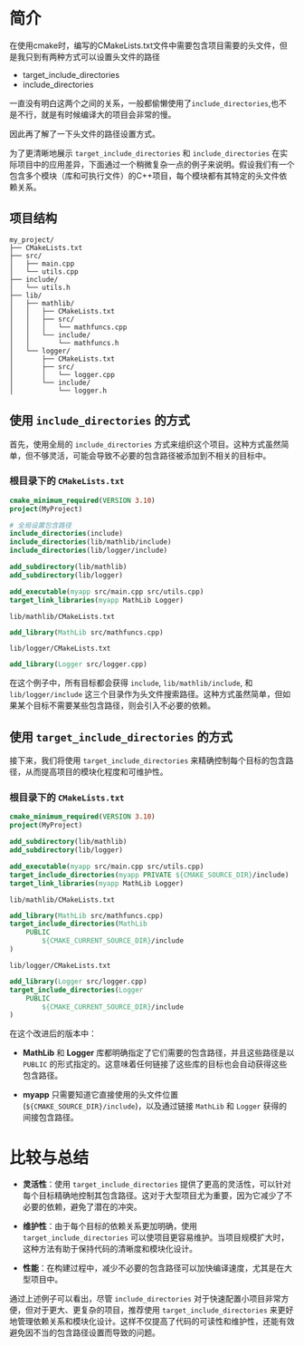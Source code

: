 # 简介

在使用cmake时，编写的CMakeLists.txt文件中需要包含项目需要的头文件，但是我只到有两种方式可以设置头文件的路径

* target_include_directories
* include_directories

一直没有明白这两个之间的关系，一般都偷懒使用了`include_directories`,也不是不行，就是有时候编译大的项目会非常的慢。

因此再了解了一下头文件的路径设置方式。

为了更清晰地展示 `target_include_directories` 和 `include_directories` 在实际项目中的应用差异，下面通过一个稍微复杂一点的例子来说明。假设我们有一个包含多个模块（库和可执行文件）的C++项目，每个模块都有其特定的头文件依赖关系。

## 项目结构

```
my_project/
├── CMakeLists.txt
├── src/
│   ├── main.cpp
│   └── utils.cpp
├── include/
│   └── utils.h
├── lib/
│   ├── mathlib/
│   │   ├── CMakeLists.txt
│   │   ├── src/
│   │   │   └── mathfuncs.cpp
│   │   └── include/
│   │       └── mathfuncs.h
│   └── logger/
│       ├── CMakeLists.txt
│       ├── src/
│       │   └── logger.cpp
│       └── include/
│           └── logger.h
```

## 使用 `include_directories` 的方式

首先，使用全局的 `include_directories` 方式来组织这个项目。这种方式虽然简单，但不够灵活，可能会导致不必要的包含路径被添加到不相关的目标中。

### 根目录下的 `CMakeLists.txt`

```cmake
cmake_minimum_required(VERSION 3.10)
project(MyProject)

# 全局设置包含路径
include_directories(include)
include_directories(lib/mathlib/include)
include_directories(lib/logger/include)

add_subdirectory(lib/mathlib)
add_subdirectory(lib/logger)

add_executable(myapp src/main.cpp src/utils.cpp)
target_link_libraries(myapp MathLib Logger)
```



`lib/mathlib/CMakeLists.txt`

```cmake
add_library(MathLib src/mathfuncs.cpp)
```



`lib/logger/CMakeLists.txt`

```cmake
add_library(Logger src/logger.cpp)
```

在这个例子中，所有目标都会获得 `include`, `lib/mathlib/include`, 和 `lib/logger/include` 这三个目录作为头文件搜索路径。这种方式虽然简单，但如果某个目标不需要某些包含路径，则会引入不必要的依赖。

## 使用 `target_include_directories` 的方式

接下来，我们将使用 `target_include_directories` 来精确控制每个目标的包含路径，从而提高项目的模块化程度和可维护性。

### 根目录下的 `CMakeLists.txt`

```cmake
cmake_minimum_required(VERSION 3.10)
project(MyProject)

add_subdirectory(lib/mathlib)
add_subdirectory(lib/logger)

add_executable(myapp src/main.cpp src/utils.cpp)
target_include_directories(myapp PRIVATE ${CMAKE_SOURCE_DIR}/include)
target_link_libraries(myapp MathLib Logger)
```



`lib/mathlib/CMakeLists.txt`

```cmake
add_library(MathLib src/mathfuncs.cpp)
target_include_directories(MathLib 
    PUBLIC 
        ${CMAKE_CURRENT_SOURCE_DIR}/include
)
```



`lib/logger/CMakeLists.txt`

```cmake
add_library(Logger src/logger.cpp)
target_include_directories(Logger 
    PUBLIC 
        ${CMAKE_CURRENT_SOURCE_DIR}/include
)
```

在这个改进后的版本中：

- **MathLib** 和 **Logger** 库都明确指定了它们需要的包含路径，并且这些路径是以 `PUBLIC` 的形式指定的。这意味着任何链接了这些库的目标也会自动获得这些包含路径。
  
- **myapp** 只需要知道它直接使用的头文件位置 (`${CMAKE_SOURCE_DIR}/include`)，以及通过链接 `MathLib` 和 `Logger` 获得的间接包含路径。

# 比较与总结

- **灵活性**：使用 `target_include_directories` 提供了更高的灵活性，可以针对每个目标精确地控制其包含路径。这对于大型项目尤为重要，因为它减少了不必要的依赖，避免了潜在的冲突。

- **维护性**：由于每个目标的依赖关系更加明确，使用 `target_include_directories` 可以使项目更容易维护。当项目规模扩大时，这种方法有助于保持代码的清晰度和模块化设计。

- **性能**：在构建过程中，减少不必要的包含路径可以加快编译速度，尤其是在大型项目中。

通过上述例子可以看出，尽管 `include_directories` 对于快速配置小项目非常方便，但对于更大、更复杂的项目，推荐使用 `target_include_directories` 来更好地管理依赖关系和模块化设计。这样不仅提高了代码的可读性和维护性，还能有效避免因不当的包含路径设置而导致的问题。